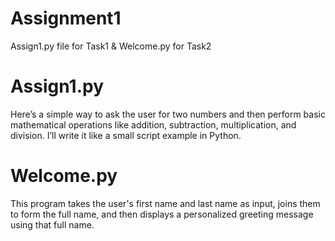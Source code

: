 # Assignment1
Assign1.py file for Task1 & Welcome.py for Task2
# Assign1.py
Here’s a simple way to ask the user for two numbers and then perform basic mathematical operations like addition, subtraction, multiplication, and division. I’ll write it like a small script example in Python.
# Welcome.py
This program takes the user's first name and last name as input, joins them to form the full name, and then displays a personalized greeting message using that full name.




